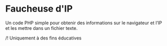 # Faucheuse d'IP

Un code PHP simple pour obtenir des informations sur le navigateur et l’IP et les mettre dans un fichier texte.

/! Uniquement à des fins éducatives

